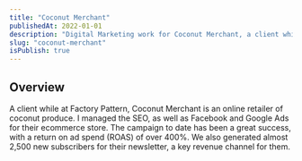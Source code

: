 ```yaml
---
title: "Coconut Merchant"
publishedAt: 2022-01-01
description: "Digital Marketing work for Coconut Merchant, a client while at Factory Pattern"
slug: "coconut-merchant"
isPublish: true
---
```


## Overview
A client while at Factory Pattern, Coconut Merchant is an online retailer of coconut produce. I managed the SEO, as well as Facebook and Google Ads for their ecommerce store. The campaign to date has been a great success, with a return on ad spend (ROAS) of over 400%. We also generated almost 2,500 new subscribers for their newsletter, a key revenue channel for them.